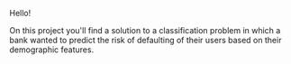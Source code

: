 Hello!

On this project you'll find a solution to a classification problem in which a bank wanted to predict the risk of defaulting of their users based on their demographic features.

